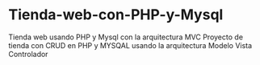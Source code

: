 # Tienda-web-con-PHP-y-Mysql
Tienda web usando PHP y Mysql con la arquitectura MVC
Proyecto de tienda con CRUD en PHP y MYSQAL usando la arquitectura Modelo Vista Controlador
